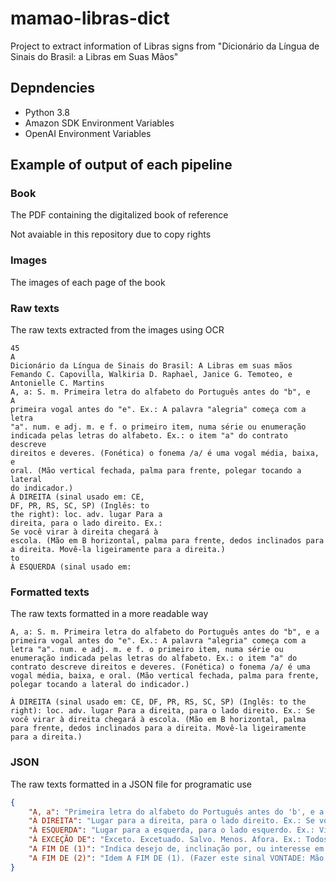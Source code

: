 # mamao-libras-dict

Project to extract information of Libras signs from "Dicionário da Língua de Sinais do Brasil: a Libras em Suas Mãos"

## Depndencies

- Python 3.8
- Amazon SDK Environment Variables
- OpenAI Environment Variables

## Example of output of each pipeline

### Book

The PDF containing the digitalized book of reference

Not avaiable in this repository due to copy rights

### Images

The images of each page of the book

### Raw texts

The raw texts extracted from the images using OCR

```text
45
A
Dicionário da Língua de Sinais do Brasil: A Libras em suas mãos
Femando C. Capovilla, Walkiria D. Raphael, Janice G. Temoteo, e Antonielle C. Martins
A, a: S. m. Primeira letra do alfabeto do Português antes do "b", e
A
primeira vogal antes do "e". Ex.: A palavra "alegria" começa com a letra
"a". num. e adj. m. e f. o primeiro item, numa série ou enumeração
indicada pelas letras do alfabeto. Ex.: o item "a" do contrato descreve
direitos e deveres. (Fonética) o fonema /a/ é uma vogal média, baixa, e
oral. (Mão vertical fechada, palma para frente, polegar tocando a lateral
do indicador.)
À DIREITA (sinal usado em: CE,
DF, PR, RS, SC, SP) (Inglês: to
the right): loc. adv. lugar Para a
direita, para o lado direito. Ex.:
Se você virar à direita chegará à
escola. (Mão em B horizontal, palma para frente, dedos inclinados para a direita. Movê-la ligeiramente para a direita.)
to
À ESQUERDA (sinal usado em:
```

### Formatted texts

The raw texts formatted in a more readable way

```text
A, a: S. m. Primeira letra do alfabeto do Português antes do "b", e a primeira vogal antes do "e". Ex.: A palavra "alegria" começa com a letra "a". num. e adj. m. e f. o primeiro item, numa série ou enumeração indicada pelas letras do alfabeto. Ex.: o item "a" do contrato descreve direitos e deveres. (Fonética) o fonema /a/ é uma vogal média, baixa, e oral. (Mão vertical fechada, palma para frente, polegar tocando a lateral do indicador.)

À DIREITA (sinal usado em: CE, DF, PR, RS, SC, SP) (Inglês: to the right): loc. adv. lugar Para a direita, para o lado direito. Ex.: Se você virar à direita chegará à escola. (Mão em B horizontal, palma para frente, dedos inclinados para a direita. Movê-la ligeiramente para a direita.)
```

### JSON

The raw texts formatted in a JSON file for programatic use

```json
{
    "A, a": "Primeira letra do alfabeto do Português antes do 'b', e a primeira vogal antes do 'e'. Ex.: A palavra 'alegria' começa com a letra 'a'. O fonema /a/ é uma vogal média, baixa, e oral. (Mão vertical fechada, palma para frente, polegar tocando a lateral do indicador.)",
    "À DIREITA": "Lugar para a direita, para o lado direito. Ex.: Se você virar à direita chegará à escola. (Mão em B horizontal, palma para frente, dedos inclinados para a direita. Movê-la ligeiramente para a direita.)",
    "À ESQUERDA": "Lugar para a esquerda, para o lado esquerdo. Ex.: Virando à esquerda, você chegará mais depressa à sua casa. (Mão em B horizontal, palma para trás. Movê-la ligeiramente para a esquerda.)",
    "À EXCEÇÃO DE": "Exceto. Excetuado. Salvo. Menos. Afora. Ex.: Todos entraram à exceção dos retardatários. (Fazer este sinal MENOS (exceto): Mão esquerda horizontal aberta, palma para a direita; mão direita em 1, palma para baixo, indicador para frente. Passar a lateral do indicador direito para baixo sobre a palma esquerda.)",
    "A FIM DE (1)": "Indica desejo de, inclinação por, ou interesse em possuir algo; ou desejo e interesse em conhecer e namorar alguém. Ex.: Ele está a fim daquele carro há meses. Ex.: Estou a fim daquela garota. (Mão fechada, palma para baixo, diante da boca. Distender o dedo mínimo, várias vezes, com expressão facial de contentamento.)",
    "A FIM DE (2)": "Idem A FIM DE (1). (Fazer este sinal VONTADE: Mão em 1, passar a ponta do indicador para baixo sobre o pescoço, duas vezes. Em seguida, fazer este sinal FICAR: Mão em I com polegar na lateral, palma para a esquerda. Unha do polegar tocando abaixo do lábio inferior. Finalmente, fazer este sinal VOCÊ: Mão em 1 horizontal, palma para a esquerda. Apontar a outra pessoa com quem se está falando.)"
}
```
